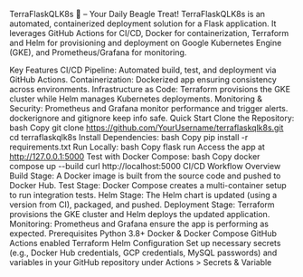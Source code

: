 TerraFlaskQLK8s 🐶 – Your Daily Beagle Treat!
TerraFlaskQLK8s is an automated, containerized deployment solution for a Flask application. It leverages GitHub Actions for CI/CD, Docker for containerization, Terraform and Helm for provisioning and deployment on Google Kubernetes Engine (GKE), and Prometheus/Grafana for monitoring.

Key Features
CI/CD Pipeline: Automated build, test, and deployment via GitHub Actions.
Containerization: Dockerized app ensuring consistency across environments.
Infrastructure as Code: Terraform provisions the GKE cluster while Helm manages Kubernetes deployments.
Monitoring & Security: Prometheus and Grafana monitor performance and trigger alerts. dockerignore and gitignore keep info safe.
Quick Start
Clone the Repository:
bash
Copy
git clone https://github.com/YourUsername/terraflaskqlk8s.git
cd terraflaskqlk8s
Install Dependencies:
bash
Copy
pip install -r requirements.txt
Run Locally:
bash
Copy
flask run
Access the app at http://127.0.0.1:5000
Test with Docker Compose:
bash
Copy
docker compose up --build
curl http://localhost:5000
CI/CD Workflow Overview
Build Stage:
A Docker image is built from the source code and pushed to Docker Hub.
Test Stage:
Docker Compose creates a multi-container setup to run integration tests.
Helm Stage:
The Helm chart is updated (using a version from CI), packaged, and pushed.
Deployment Stage:
Terraform provisions the GKE cluster and Helm deploys the updated application.
Monitoring:
Prometheus and Grafana ensure the app is performing as expected.
Prerequisites
Python 3.8+
Docker & Docker Compose
GitHub Actions enabled
Terraform
Helm
Configuration
Set up necessary secrets (e.g., Docker Hub credentials, GCP credentials, MySQL passwords) and variables in your GitHub repository under Actions > Secrets & Variable